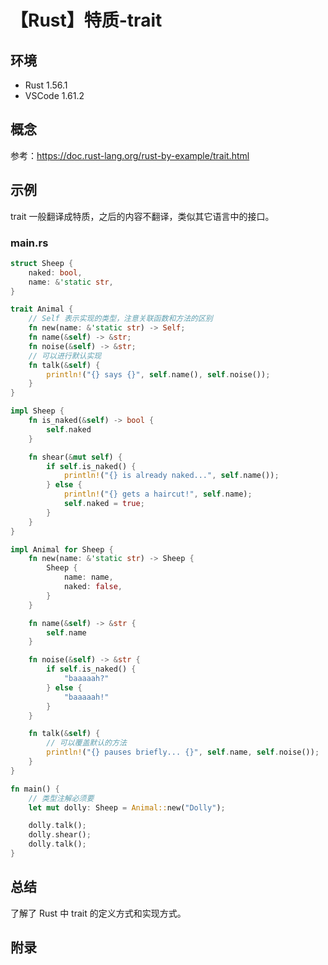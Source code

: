# 【Rust】特质-trait

## 环境

- Rust 1.56.1
- VSCode 1.61.2

## 概念

参考：<https://doc.rust-lang.org/rust-by-example/trait.html>  

## 示例

trait 一般翻译成特质，之后的内容不翻译，类似其它语言中的接口。

### main.rs

```rust
struct Sheep {
    naked: bool,
    name: &'static str,
}

trait Animal {
    // Self 表示实现的类型，注意关联函数和方法的区别
    fn new(name: &'static str) -> Self;
    fn name(&self) -> &str;
    fn noise(&self) -> &str;
    // 可以进行默认实现
    fn talk(&self) {
        println!("{} says {}", self.name(), self.noise());
    }
}

impl Sheep {
    fn is_naked(&self) -> bool {
        self.naked
    }

    fn shear(&mut self) {
        if self.is_naked() {
            println!("{} is already naked...", self.name());
        } else {
            println!("{} gets a haircut!", self.name);
            self.naked = true;
        }
    }
}

impl Animal for Sheep {
    fn new(name: &'static str) -> Sheep {
        Sheep {
            name: name,
            naked: false,
        }
    }

    fn name(&self) -> &str {
        self.name
    }

    fn noise(&self) -> &str {
        if self.is_naked() {
            "baaaaah?"
        } else {
            "baaaaah!"
        }
    }

    fn talk(&self) {
        // 可以覆盖默认的方法
        println!("{} pauses briefly... {}", self.name, self.noise());
    }
}

fn main() {
    // 类型注解必须要
    let mut dolly: Sheep = Animal::new("Dolly");

    dolly.talk();
    dolly.shear();
    dolly.talk();
}
```

## 总结

了解了 Rust 中 trait 的定义方式和实现方式。

## 附录
